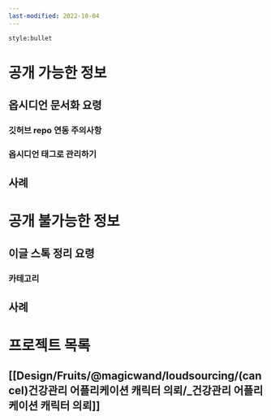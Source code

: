 ```yaml
---
last-modified: 2022-10-04
---
```

```toc
style:bullet
```
# 공개 가능한 정보
## 옵시디언 문서화 요령
### 깃허브 repo 연동 주의사항
### 옵시디언 태그로 관리하기
## 사례

# 공개 불가능한 정보
## 이글 스톡 정리 요령
### 카테고리
## 사례

# 프로젝트 목록
## [[Design/Fruits/@magicwand/loudsourcing/(cancel)건강관리 어플리케이션 캐릭터 의뢰/_건강관리 어플리케이션 캐릭터 의뢰]]